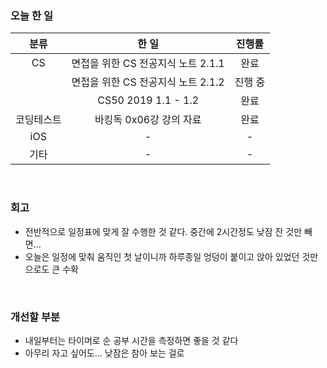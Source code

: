 ### 오늘 한 일
|분류|한 일|진행률|
|:-:|:---:|:-:|
|CS|면접을 위한 CS 전공지식 노트 2.1.1|완료|
||면접을 위한 CS 전공지식 노트 2.1.2|진행 중|
||CS50 2019 1.1 - 1.2|완료|
|코딩테스트|바킹독 0x06강 강의 자료|완료|
|iOS|-|-|
|기타|-|-|

<br>

### 회고
- 전반적으로 일정표에 맞게 잘 수행한 것 같다. 중간에 2시간정도 낮잠 잔 것만 빼면...
- 오늘은 일정에 맞춰 움직인 첫 날이니까 하루종일 엉덩이 붙이고 앉아 있었던 것만으로도 큰 수확

<br>

### 개선할 부분
- 내일부터는 타이머로 순 공부 시간을 측정하면 좋을 것 같다
- 아무리 자고 싶어도... 낮잠은 참아 보는 걸로
